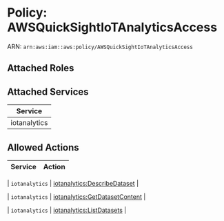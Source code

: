 # Policy: AWSQuickSightIoTAnalyticsAccess

ARN: `arn:aws:iam::aws:policy/AWSQuickSightIoTAnalyticsAccess`

## Attached Roles

## Attached Services

| Service |
|---------|
| iotanalytics |

## Allowed Actions

| Service | Action |
|:-------:|--------|

| `iotanalytics` | [iotanalytics:DescribeDataset](../actions.md#iotanalytics:describedataset) |

| `iotanalytics` | [iotanalytics:GetDatasetContent](../actions.md#iotanalytics:getdatasetcontent) |

| `iotanalytics` | [iotanalytics:ListDatasets](../actions.md#iotanalytics:listdatasets) |
